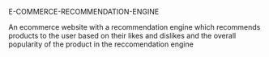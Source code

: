 E-COMMERCE-RECOMMENDATION-ENGINE

An ecommerce website with a  recommendation engine which recommends products to the user based on their likes and dislikes and the overall popularity of the product in the reccomendation engine

